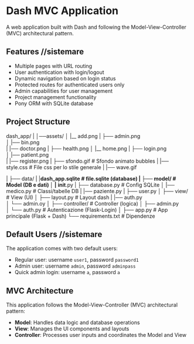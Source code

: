 # Dash MVC Application

A web application built with Dash and following the Model-View-Controller (MVC) architectural pattern.

## Features //sistemare

- Multiple pages with URL routing
- User authentication with login/logout
- Dynamic navigation based on login status
- Protected routes for authenticated users only
- Admin capabilities for user management
- Project management functionality
- Pony ORM with SQLite database

## Project Structure

dash_app/
|
│──assets/
│   |__ add.png
|   ├── admin.png     
│   |── bin.png      
|   |── doctor.png
|   ├── health.png
│   |__ home.png
|   ├── login.png    
│   |── patient.png      
|   |── register.png
|   ├── sfondo.gif      # Sfondo animato bubbles
|   |── style.css       # File css per lo stile generale
|   |── wave.gif

|
├── data/
|   |__dash_app.sqlite  # file.sqlite (database)
|
├── model/              # Model (DB e dati)
│   |__ __init__.py
|   ├── database.py     # Config SQLite
│   |── medico.py       # Classi/tabelle DB
|   |── paziente.py
|   ├── user.py 
│
├── view/              # View (UI)
│   ├── layout.py      # Layout dash
|   |── auth.py       
│   └── admin.oy
│
├── controller/         # Controller (logica)
│   ├── admin.py    
│   └── auth.py         # Autenticazione (Flask-Login)
│
├── app.py              # App principale (Flask + Dash)
└── requirements.txt    # Dipendenze

## Default Users //sistemare

The application comes with two default users:
- Regular user: username `user1`, password `password1`
- Admin user: username `admin`, password `adminpass`
- Quick admin login: username `a`, password `a`

## MVC Architecture

This application follows the Model-View-Controller (MVC) architectural pattern:

- **Model**: Handles data logic and database operations
- **View**: Manages the UI components and layouts
- **Controller**: Processes user inputs and coordinates the Model and View
